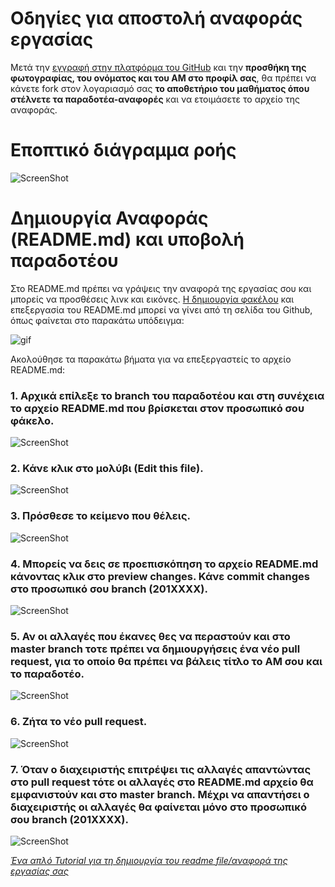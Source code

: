 # Οδηγίες για αποστολή αναφοράς εργασίας  

Μετά την [εγγραφή στην πλατφόρμα του GitHub](register/) και την **προσθήκη της φωτογραφίας, του ονόματος και του ΑΜ στο προφίλ σας**, θα πρέπει να κάνετε fork στον λογαριασμό σας **το αποθετήριο του μαθήματος όπου στέλνετε τα παραδοτέα-αναφορές** και να ετοιμάσετε το αρχείο της αναφοράς. 

# Εποπτικό διάγραμμα ροής

![ScreenShot](/help/images/UntitledDiagramB1.png)

# Δημιουργία Αναφοράς (README.md) και υποβολή παραδοτέου

Στο README.md πρέπει να γράψεις την αναφορά της εργασίας σου και μπορείς να προσθέσεις λινκ και εικόνες. [Η δημιουργία φακέλου](http://stackoverflow.com/questions/18773598/creating-folders-inside-github-com-repo-without-using-git) και επεξεργασία του README.md μπορεί να γίνει από τη σελίδα του Github, όπως φαίνεται στο παρακάτω υπόδειγμα:

![gif](https://github.com/courses-ionio/help/blob/master/images/Pullrequest.gif?raw=true)

Ακολούθησε τα παρακάτω βήματα για να επεξεργαστείς το αρχείο README.md:

### 1. Αρχικά επίλεξε το branch του παραδοτέου και στη συνέχεια το αρχείο README.md που βρίσκεται στον προσωπικό σου φάκελο.

![ScreenShot](/help/images/10.png)

### 2. Κάνε κλικ στο μολύβι (Edit this file).

![ScreenShot](/help/images/11.png)

### 3. Πρόσθεσε το κείμενο που θέλεις.

![ScreenShot](/help/images/12.png)

### 4. Μπορείς να δεις σε προεπισκόπηση το αρχείο README.md κάνοντας κλικ στο preview changes. Κάνε commit changes στο προσωπικό σου branch (201XXXX).

![ScreenShot](/help/images/13.png)

### 5. Αν οι αλλαγές που έκανες θες να περαστούν και στο master branch τοτε πρέπει να δημιουργήσεις ένα νέο pull request, για το οποίο θα πρέπει να βάλεις τίτλο το ΑΜ σου και το παραδοτέο.

![ScreenShot](/help/images/14.png)

### 6. Ζήτα το νέο pull request.

![ScreenShot](/help/images/15.png)

### 7. Όταν ο διαχειριστής επιτρέψει τις αλλαγές απαντώντας στο pull request τότε οι αλλαγές στο README.md αρχείο θα εμφανιστούν και στο master branch. Μέχρι να απαντήσει ο διαχειριστής οι αλλαγές θα φαίνεται μόνο στο προσωπικό σου branch (201XXXX).

![ScreenShot](/help/images/16.png)


_[Ένα απλό Tutorial για τη δημιουργία του readme file/αναφορά της εργασίας σας](https://guides.github.com/features/mastering-markdown/)_
